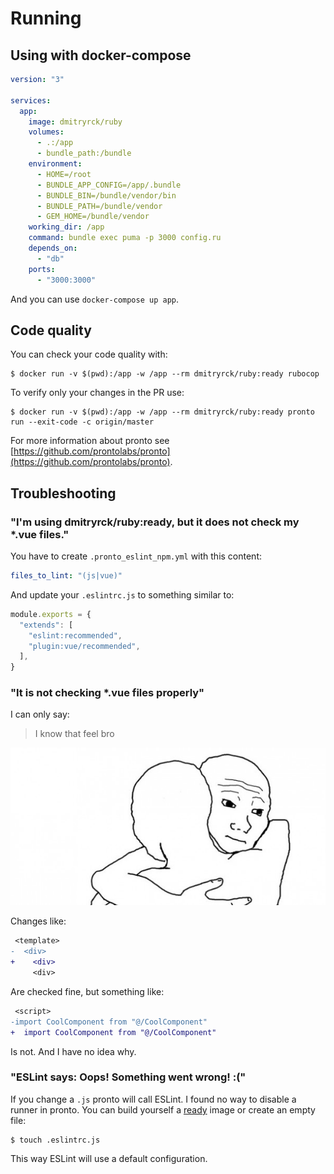 # Running

## Using with docker-compose

```yaml
version: "3"

services:
  app:
    image: dmitryrck/ruby
    volumes:
      - .:/app
      - bundle_path:/bundle
    environment:
      - HOME=/root
      - BUNDLE_APP_CONFIG=/app/.bundle
      - BUNDLE_BIN=/bundle/vendor/bin
      - BUNDLE_PATH=/bundle/vendor
      - GEM_HOME=/bundle/vendor
    working_dir: /app
    command: bundle exec puma -p 3000 config.ru
    depends_on:
      - "db"
    ports:
      - "3000:3000"
```

And you can use `docker-compose up app`.

## Code quality

You can check your code quality with:

```terminal
$ docker run -v $(pwd):/app -w /app --rm dmitryrck/ruby:ready rubocop
```

To verify only your changes in the PR use:

```terminal
$ docker run -v $(pwd):/app -w /app --rm dmitryrck/ruby:ready pronto run --exit-code -c origin/master
```

For more information about pronto see [https://github.com/prontolabs/pronto](https://github.com/prontolabs/pronto).

## Troubleshooting

### "I'm using dmitryrck/ruby:ready, but it does not check my *.vue files."

You have to create `.pronto_eslint_npm.yml` with this content:

```yaml
files_to_lint: "(js|vue)"
```

And update your `.eslintrc.js` to something similar to:

```javascript
module.exports = {
  "extends": [
    "eslint:recommended",
    "plugin:vue/recommended",
  ],
}
```

### "It is not checking *.vue files properly"

I can only say:

> I know that feel bro

![](I-know-that-feeling-bro.jpg)

Changes like:

```diff
 <template>
-  <div>
+    <div>
     <div>
```

Are checked fine, but something like:

```diff
 <script>
-import CoolComponent from "@/CoolComponent"
+  import CoolComponent from "@/CoolComponent"
```

Is not. And I have no idea why.

### "ESLint says: Oops! Something went wrong! :("

If you change a `.js` pronto will call ESLint. I found no way to disable a runner in pronto. You can build yourself a [ready](https://github.com/dmitryrck/ruby-ci/tree/ready) image or create an empty file:

```terminal
$ touch .eslintrc.js
```

This way ESLint will use a default configuration.

